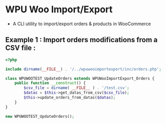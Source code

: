 # WPU Woo Import/Export

* A CLI utility to import/export orders & products in WooCommerce


## Example 1 : Import orders modifications from a CSV file :

```php
<?php

include dirname(__FILE__) . '/../wpuwooimportexport/inc/orders.php';

class WPUWOOTEST_UpdateOrders extends WPUWooImportExport_Orders {
    public function __construct() {
        $csv_file = dirname( __FILE__ ) . '/test.csv';
        $datas = $this->get_datas_from_csv($csv_file);
        $this->update_orders_from_datas($datas);
    }
}

new WPUWOOTEST_UpdateOrders();
```
